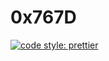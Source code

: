 # 0x767D

[![code style: prettier](https://img.shields.io/badge/code_style-prettier-ff69b4.svg?style=flat-square)](https://github.com/prettier/prettier)